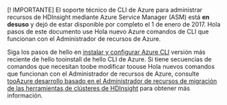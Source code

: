 [! IMPORTANTE] El soporte técnico de CLI de Azure para administrar recursos de HDInsight mediante Azure Service Manager (ASM) está **en desuso** y dejó de estar disponible por completo el 1 de enero de 2017. Hola pasos de este documento use Hola nuevo Azure comandos de CLI que funcionan con el Administrador de recursos de Azure.

Siga los pasos de hello en [instalar y configurar Azure CLI](../articles/cli-install-nodejs.md) versión más reciente de hello tooinstall de hello CLI de Azure. Si tiene secuencias de comandos que necesitan toobe modificar toouse Hola nuevos comandos que funcionan con el Administrador de recursos de Azure, consulte [tooAzure desarrollo basado en el Administrador de recursos de migración de las herramientas de clústeres de HDInsight](../articles/hdinsight/hdinsight-hadoop-development-using-azure-resource-manager.md) para obtener más información.


